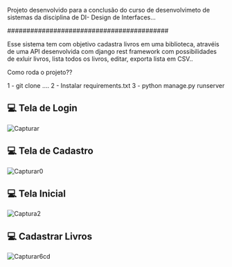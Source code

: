 Projeto desenvolvido para a conclusão do curso de desenvolvimeto de sistemas da disciplina de DI- Design de Interfaces...

##########################################


Esse sistema tem com objetivo cadastra livros em uma biblioteca, atravéis de uma API desenvolvida com django rest framework com
possibilidades de exluir livros, lista todos os livros, editar, exporta lista em CSV..



Como roda o projeto??

1 - git clone ....
2 - Instalar requirements.txt
3 - python manage.py runserver 

## 💻 Tela de Login
![Capturar](https://user-images.githubusercontent.com/83482274/171651676-4a3146b1-72c3-47a3-99e1-87e8acfbc0be.PNG)

## 💻 Tela de Cadastro
![Capturar0](https://user-images.githubusercontent.com/83482274/171654024-884aaf09-fb25-4854-a55c-268490da182e.PNG)

## 💻 Tela Inicial
![Captura2](https://user-images.githubusercontent.com/83482274/171654578-522afb13-65b7-4962-aec0-3183ef45426b.PNG)

## 💻 Cadastrar Livros
![Capturar6cd](https://user-images.githubusercontent.com/83482274/171680079-a784caf0-9f21-4e56-938c-d6dd1d85d195.PNG)


